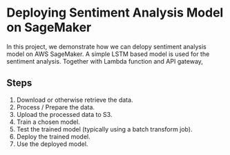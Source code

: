 # Deploying Sentiment Analysis Model on SageMaker

In this project, we demonstrate how we can delopy sentiment analysis model on AWS SageMaker. A simple LSTM based model is used for the sentiment analysis. Together with Lambda function and API gateway,

## Steps

1. Download or otherwise retrieve the data.
2. Process / Prepare the data.
3. Upload the processed data to S3.
4. Train a chosen model.
5. Test the trained model (typically using a batch transform job).
6. Deploy the trained model.
7. Use the deployed model.

